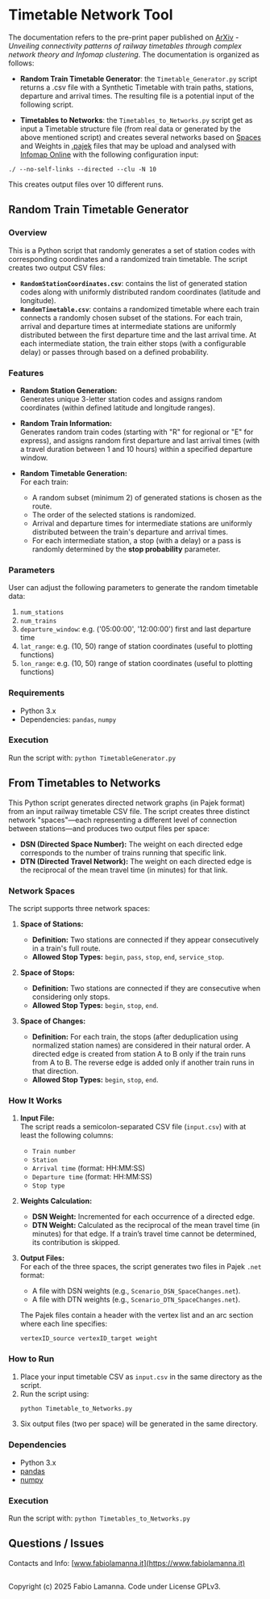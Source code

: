 # Timetable Network Tool
The documentation refers to the pre-print paper published on [ArXiv](https://arxiv.org/abs/2504.09214) - *Unveiling connectivity patterns of railway timetables through complex network theory and Infomap clustering*.
The documentation is organized as follows:

- **Random Train Timetable Generator**: the `Timetable_Generator.py` script returns a .csv file with a Synthetic Timetable with train paths, stations, departure and arrival times. The resulting file is a potential input of the following script.

- **Timetables to Networks**: the `Timetables_to_Networks.py` script get as input a Timetable structure file (from real data or generated by the above mentioned script) and creates several networks based on [Spaces](https://arxiv.org/abs/physics/0510151) and Weights in [.pajek](http://mrvar.fdv.uni-lj.si/pajek/) files that may be upload and analysed with [Infomap Online](https://www.mapequation.org/infomap/) with the following configuration input:

`./ --no-self-links --directed --clu -N 10`

This creates output files over 10 different runs.

## Random Train Timetable Generator

### Overview

This is a Python script that randomly generates a set of station codes with corresponding coordinates and a randomized train timetable. The script creates two output CSV files:

- **`RandomStationCoordinates.csv`**: contains the list of generated station codes along with uniformly distributed random coordinates (latitude and longitude).
- **`RandomTimetable.csv`**: contains a randomized timetable where each train connects a randomly chosen subset of the stations. For each train, arrival and departure times at intermediate stations are uniformly distributed between the first departure time and the last arrival time. At each intermediate station, the train either stops (with a configurable delay) or passes through based on a defined probability.

### Features

- **Random Station Generation:**  
  Generates unique 3-letter station codes and assigns random coordinates (within defined latitude and longitude ranges).

- **Random Train Information:**  
  Generates random train codes (starting with "R" for regional or "E" for express), and assigns random first departure and last arrival times (with a travel duration between 1 and 10 hours) within a specified departure window.

- **Random Timetable Generation:**  
  For each train:
  - A random subset (minimum 2) of generated stations is chosen as the route.
  - The order of the selected stations is randomized.
  - Arrival and departure times for intermediate stations are uniformly distributed between the train's departure and arrival times.
  - For each intermediate station, a stop (with a delay) or a pass is randomly determined by the **stop probability** parameter.

### Parameters
User can adjust the following parameters to generate the random timetable data:

1. `num_stations`
2. `num_trains`
3. `departure_window`: e.g. ('05:00:00', '12:00:00') first and last departure time
4. `lat_range`: e.g. (10, 50) range of station coordinates (useful to plotting functions)
5. `lon_range`: e.g. (10, 50) range of station coordinates (useful to plotting functions)

### Requirements

- Python 3.x
- Dependencies: `pandas`, `numpy`

### Execution
Run the script with:
`python TimetableGenerator.py`

## From Timetables to Networks
This Python script generates directed network graphs (in Pajek format) from an input railway timetable CSV file. The script creates three distinct network "spaces"—each representing a different level of connection between stations—and produces two output files per space:

- **DSN (Directed Space Number):** The weight on each directed edge corresponds to the number of trains running that specific link.
- **DTN (Directed Travel Network):** The weight on each directed edge is the reciprocal of the mean travel time (in minutes) for that link.

### Network Spaces

The script supports three network spaces:

1. **Space of Stations:**  
   - **Definition:** Two stations are connected if they appear consecutively in a train's full route.  
   - **Allowed Stop Types:** `begin`, `pass`, `stop`, `end`, `service_stop`.

2. **Space of Stops:**  
   - **Definition:** Two stations are connected if they are consecutive when considering only stops.  
   - **Allowed Stop Types:** `begin`, `stop`, `end`.

3. **Space of Changes:**  
   - **Definition:** For each train, the stops (after deduplication using normalized station names) are considered in their natural order. A directed edge is created from station A to B only if the train runs from A to B. The reverse edge is added only if another train runs in that direction.  
   - **Allowed Stop Types:** `begin`, `stop`, `end`.

### How It Works

1. **Input File:**  
   The script reads a semicolon-separated CSV file (`input.csv`) with at least the following columns:  
   - `Train number`
   - `Station`
   - `Arrival time` (format: HH:MM:SS)
   - `Departure time` (format: HH:MM:SS)
   - `Stop type`

2. **Weights Calculation:**  
   - **DSN Weight:** Incremented for each occurrence of a directed edge.  
   - **DTN Weight:** Calculated as the reciprocal of the mean travel time (in minutes) for that edge. If a train’s travel time cannot be determined, its contribution is skipped.

4. **Output Files:**  
   For each of the three spaces, the script generates two files in Pajek `.net` format:
   - A file with DSN weights (e.g., `Scenario_DSN_SpaceChanges.net`).
   - A file with DTN weights (e.g., `Scenario_DTN_SpaceChanges.net`).

   The Pajek files contain a header with the vertex list and an arc section where each line specifies:
   ```
   vertexID_source vertexID_target weight
   ```

### How to Run

1. Place your input timetable CSV as `input.csv` in the same directory as the script.
2. Run the script using:
   ```bash
   python Timetable_to_Networks.py
   ```
3. Six output files (two per space) will be generated in the same directory.

### Dependencies

- Python 3.x
- [pandas](https://pandas.pydata.org/)
- [numpy](https://numpy.org/)

### Execution
Run the script with:
`python Timetables_to_Networks.py`

## Questions / Issues
Contacts and Info: [www.fabiolamanna.it](https://www.fabiolamanna.it)

##
Copyright (c) 2025 Fabio Lamanna. Code under License GPLv3.
